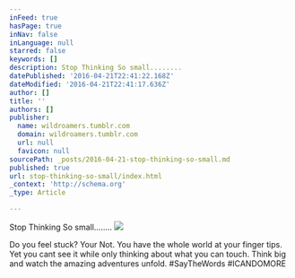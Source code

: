 ```yaml
---
inFeed: true
hasPage: true
inNav: false
inLanguage: null
starred: false
keywords: []
description: Stop Thinking So small........
datePublished: '2016-04-21T22:41:22.168Z'
dateModified: '2016-04-21T22:41:17.636Z'
author: []
title: ''
authors: []
publisher:
  name: wildroamers.tumblr.com
  domain: wildroamers.tumblr.com
  url: null
  favicon: null
sourcePath: _posts/2016-04-21-stop-thinking-so-small.md
published: true
url: stop-thinking-so-small/index.html
_context: 'http://schema.org'
_type: Article

---
```

Stop Thinking So small........
![](http://36.media.tumblr.com/36cedfbd294e664983188f2d9026ff9a/tumblr_o3q74kscW81uqc44uo1_1280.jpg)

Do you feel stuck? Your Not. You have the whole world at your finger tips. Yet you cant see it while only thinking about what you can touch. Think big and watch the amazing adventures unfold. \#SayTheWords \#ICANDOMORE